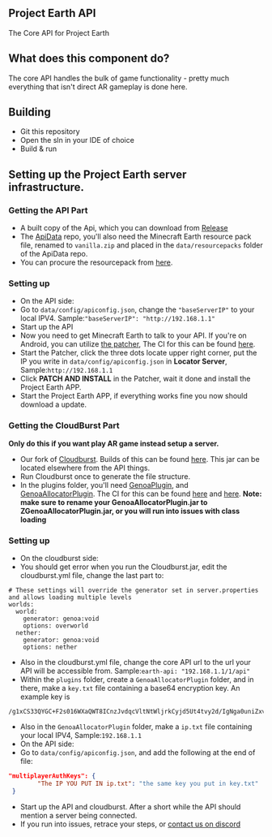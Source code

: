 ## Project Earth API
The Core API for Project Earth

## What does this component do?
The core API handles the bulk of game functionality - pretty much everything that isn't direct AR gameplay is done here.

## Building
 - Git this repository
 - Open the sln in your IDE of choice
 - Build & run

## Setting up the Project Earth server infrastructure.

### Getting the API Part

- A built copy of the Api, which you can download from [Release](https://github.com/ENDERMANYK/Api/releases)
- The [ApiData](https://github.com/ENDERMANYK/ApiData) repo, you'll also need the Minecraft Earth resource pack file, renamed to `vanilla.zip` and placed in the `data/resourcepacks` folder of the ApiData repo. 
- You can procure the resourcepack from [here](https://web.archive.org/web/20210624200250if_/https://cdn.mceserv.net/availableresourcepack/resourcepacks/dba38e59-091a-4826-b76a-a08d7de5a9e2-1301b0c257a311678123b9e7325d0d6c61db3c35).

### Setting up
- On the API side:
- Go to `data/config/apiconfig.json`, change the `"baseServerIP"` to your local IPV4. Sample:`"baseServerIP": "http://192.168.1.1"`
- Start up the API
- Now you need to get Minecraft Earth to talk to your API. If you're on Android, you can utilize [the patcher](https://github.com/Project-Earth-Team/PatcherApp), The CI for this can be found [here](https://ci.rtm516.co.uk/job/ProjectEarth/job/PatcherApp/job/master/lastBuild/).
- Start the Patcher, click the three dots locate upper right corner, put the IP you write in `data/config/apiconfig.json` in **Locator Server**, Sample:`http://192.168.1.1`
- Click **PATCH AND INSTALL** in the Patcher, wait it done and install the Project Earth APP.
- Start the Project Earth APP, if everything works fine you now should download a update.

### Getting the CloudBurst Part
**Only do this if you want play AR game instead setup a server.**
- Our fork of [Cloudburst](https://github.com/Project-Earth-Team/Server). Builds of this can be found [here](https://ci.rtm516.co.uk/job/ProjectEarth/job/Server/job/earth-inventory/). This jar can be located elsewhere from the API things.
- Run Cloudburst once to generate the file structure.
- In the plugins folder, you'll need [GenoaPlugin](https://github.com/jackcaver/GenoaPlugin), and [GenoaAllocatorPlugin](https://github.com/jackcaver/GenoaAllocatorPlugin). The CI for this can be found [here](https://github.com/jackcaver/GenoaPlugin/actions/workflows/CI.yml) and [here](https://github.com/jackcaver/GenoaAllocatorPlugin/actions/workflows/CI.yml). **Note: make sure to rename your GenoaAllocatorPlugin.jar to ZGenoaAllocatorPlugin.jar, or you will run into issues with class loading** 
### Setting up
- On the cloudburst side:
- You should get error when you run the Cloudburst.jar, edit the cloudburst.yml file, change the last part to:
```
# These settings will override the generator set in server.properties and allows loading multiple levels
worlds:
  world:
    generator: genoa:void
    options: overworld
  nether:
    generator: genoa:void
    options: nether
```
- Also in the cloudburst.yml file, change the core API url to the url your API will be accessible from. Sample:`earth-api: "192.168.1.1/1/api"`
- Within the `plugins` folder, create a `GenoaAllocatorPlugin` folder, and in there, make a `key.txt` file containing a base64 encryption key. An example key is
 ```
/g1xCS33QYGC+F2s016WXaQWT8ICnzJvdqcVltNtWljrkCyjd5Ut4tvy2d/IgNga0uniZxv/t0hELdZmvx+cdA==
```
- Also in the `GenoaAllocatorPlugin` folder, make a `ip.txt` file containing your local IPV4, Sample:`192.168.1.1`
- On the API side:
- Go to `data/config/apiconfig.json`, and add the following at the end of file:
```json
"multiplayerAuthKeys": {
        "The IP YOU PUT IN ip.txt": "the same key you put in key.txt"
 }
```
- Start up the API and cloudburst. After a short while the API should mention a server being connected.
- If you run into issues, retrace your steps, or [contact us on discord](https://discord.gg/Zf9aYZACU4)
